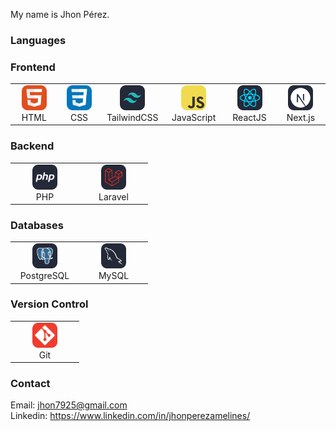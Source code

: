 My name is Jhon Pérez.


### Languages


### Frontend

<table>
  <tr>
    <td align="center" width="96">
      <a>
        <img src="https://github.com/tandpfun/skill-icons/blob/main/icons/HTML.svg" width="40"/>
      </a>
      <br>HTML
    </td>
    <td align="center" width="96">
      <a>
        <img src="https://github.com/tandpfun/skill-icons/blob/main/icons/CSS.svg" width="40"/>
      </a>
      <br>CSS
    </td>
     <td align="center" width="96">
      <a>
        <img src="https://github.com/tandpfun/skill-icons/blob/main/icons/TailwindCSS-Dark.svg" width="40"/>
      </a>
      <br>TailwindCSS
    </td>   
    <td align="center" width="96">
      <a>
        <img src="https://github.com/tandpfun/skill-icons/blob/main/icons/JavaScript.svg" width="40"/>
      </a>
      <br>JavaScript
    </td>
    <td align="center" width="96">
      <a>
        <img src="https://github.com/tandpfun/skill-icons/blob/main/icons/React-Dark.svg" width="40"/>
        </a>
        <br>ReactJS
    </td> 
    <td align="center" width="96">
      <a>
        <img src="https://github.com/tandpfun/skill-icons/blob/main/icons/NextJS-Dark.svg" width="40"/>
      </a>
      <br>Next.js
    </td>     
  </tr>
</table>


### Backend

<table>
  <tr>
    <td align="center" width="96">
      <a>
        <img src="https://github.com/tandpfun/skill-icons/blob/main/icons/PHP-Dark.svg" width="40"/>
      </a>
      <br>PHP
    </td>
    <td align="center" width="96">
      <a>
        <img src="https://github.com/tandpfun/skill-icons/blob/main/icons/Laravel-Dark.svg" width="40"/>
      </a>
      <br>Laravel
    </td>
  </tr>
</table>


### Databases

<table>
  <tr>
    <td align="center" width="96">
      <a>
        <img src="https://github.com/tandpfun/skill-icons/blob/main/icons/PostgreSQL-Dark.svg" width="40"/>
      </a>
      <br>PostgreSQL
    </td>
    <td align="center" width="96">
      <a>
        <img src="https://github.com/tandpfun/skill-icons/blob/main/icons/MySQL-Dark.svg" width="40"/>
      </a>
      <br>MySQL
    </td>
  </tr>
</table>


###  Version Control

<table>
  <tr>
    <td align="center" width="96">
      <a>
        <img src="https://github.com/tandpfun/skill-icons/blob/main/icons/Git.svg" width="40"/>
      </a>
      <br>Git
    </td>
  </tr>
</table>


### Contact

Email: jhon7925@gmail.com </br>
Linkedin: https://www.linkedin.com/in/jhonperezamelines/

